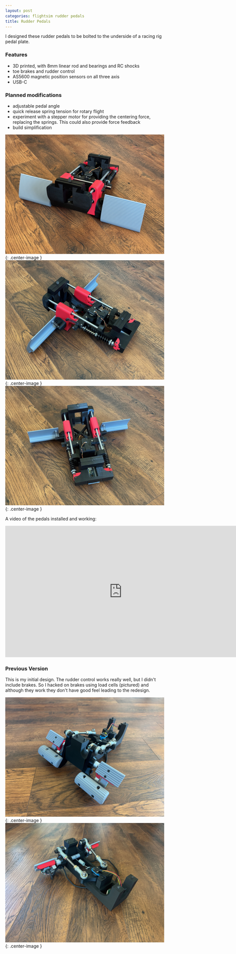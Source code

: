 ```yaml
---
layout: post
categories: flightsim rudder pedals
title: Rudder Pedals
---
```


I designed these rudder pedals to be bolted to the underside of a racing rig pedal plate. 

### Features

- 3D printed, with 8mm linear rod and bearings and RC shocks
- toe brakes and rudder control
- AS5600 magnetic position sensors on all three axis 
- USB-C

### Planned modifications

- adjustable pedal angle
- quick release spring tension for rotary flight
- experiment with a stepper motor for providing the centering force, replacing the springs. This could also provide force feedback
- build simplification

![](/assets/pedals/IMG_1098.JPG){: .center-image }
![](/assets/pedals/IMG_1099.JPG){: .center-image }
![](/assets/pedals/IMG_1101.JPG){: .center-image }

A video of the pedals installed and working:

<iframe class="center-image" width="740" height="416" src="https://www.youtube.com/embed/uUZPqIRWfbc?si=ZAByA4UAvtkQvIKs" title="YouTube video player" frameborder="0" allow="accelerometer; autoplay; clipboard-write; encrypted-media; gyroscope; picture-in-picture; web-share" referrerpolicy="strict-origin-when-cross-origin" allowfullscreen></iframe>

### Previous Version

This is my initial design. The rudder control works really well, but I didn't include brakes. So I hacked on brakes using load cells (pictured) and although they work they don't have good feel leading to the redesign.

![](/assets/pedals/IMG_1102.JPG){: .center-image }
![](/assets/pedals/IMG_1103.JPG){: .center-image }

